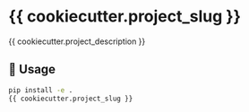 # {{ cookiecutter.project_slug }}

{{ cookiecutter.project_description }}

## 🚀 Usage

```bash
pip install -e .
{{ cookiecutter.project_slug }}
```